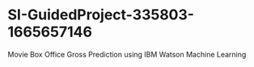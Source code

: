 # SI-GuidedProject-335803-1665657146
Movie Box Office Gross Prediction using IBM Watson Machine Learning
